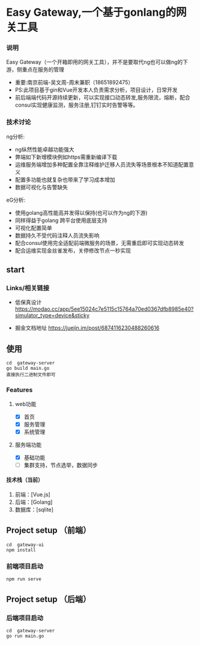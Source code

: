 # Easy Gateway,一个基于gonlang的网关工具
### 说明
Easy Gateway（一个开箱即用的网关工具），并不是要取代ng也可以做ng的下游，侧重点在服务的管理
* 重要:南京前端-吴文周-周末兼职（18651892475）
* PS:此项目基于gin和Vue开发本人负责需求分析，项目设计，日常开发
* 前后端端代码开源持续更新，可以实现接口动态转发,服务限流，熔断，配合consul实现健康监测，服务注册,钉钉实时告警等等。

### 技术讨论
ng分析:
* ng纵然性能卓越功能强大
* 弊端如下新增模块例如https需重新编译下载
* 运维服务端增加多种配置全靠注释维护迁移人员流失等场景根本不知道配置意义
* 配置多功能也就复杂也带来了学习成本增加
* 数据可视化与告警缺失

eG分析:
* 使用golang高性能高并发得以保持(也可以作为ng的下游)
* 同样得益于golang 跨平台使用底层支持
* 可视化配置简单
* 数据持久不受代码注释人员流失影响
* 配合consul使用完全适配前端微服务的场景，无需重启即可实现动态转发
* 配合运维实现金丝雀发布，关停修改节点一秒实现
## start

### Links/相关链接

* 低保真设计 https://modao.cc/app/5ee15024c7e5115c15764a70ed0367dfb8985e40?simulator_type=device&sticky

* 掘金文档地址 https://juejin.im/post/6874116230488260616

## 使用

```
cd  gateway-server
go build main.go
直接执行二进制文件即可
```

### Features

1. web功能

   - [x] 首页
   - [x] 服务管理
   - [x] 系统管理

2. 服务端功能

   - [x] 基础功能
   - [ ] 集群支持，节点选举，数据同步

#### 技术栈（当前）

1. 前端：[Vue.js]
2. 后端：[Golang]
3. 数据库：[sqlite]

## Project setup （前端）

```
cd  gateway-ui
npm install
```

### 前端项目启动

```
npm run serve
```

## Project setup （后端）

### 后端项目启动

```
cd  gateway-server
go run main.go
```

